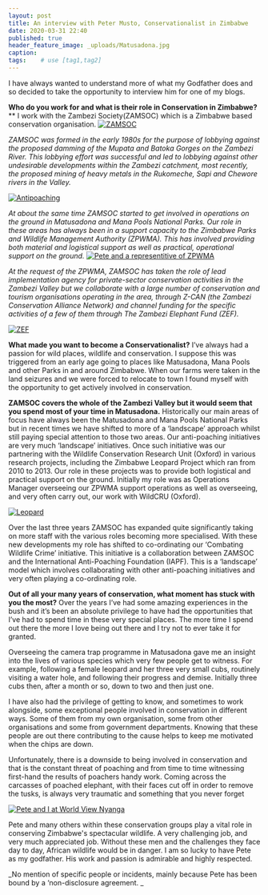 ```yaml
---
layout: post
title: An interview with Peter Musto, Conservationalist in Zimbabwe
date: 2020-03-31 22:40
published: true
header_feature_image: _uploads/Matusadona.jpg
caption:
tags:    # use [tag1,tag2]
---
```

I have always wanted to understand more of what my Godfather does and so decided to take the opportunity to interview him for one of my blogs.  

**Who do you work for and what is their role in Conservation in Zimbabwe?****
I work with the Zambezi Society(ZAMSOC) which is a Zimbabwe based conservation organisation.
[![ZAMSOC](/_uploads/zamsoc.png)](/_uploads/zamsoc.png)

_ZAMSOC was formed in the early 1980s for the purpose of lobbying against the proposed damming of the Mupata and Batoka Gorges on the Zambezi River.
This lobbying effort was successful and led to lobbying against other undesirable developments within the Zambezi catchment, most recently, the proposed mining of heavy metals in the Rukomeche, Sapi and Chewore rivers in the Valley._

[![Antipoaching](/_uploads/antipoaching.png)](/_uploads/antipoaching.png)

_At about the same time ZAMSOC started to get involved in operations on the ground in Matusadona and Mana Pools National Parks.  Our role in these areas has always been in a support capacity to the Zimbabwe Parks and Wildlife Management Authority (ZPWMA). This has involved providing both material and logistical support as well as practical, operational support on the ground._
[![Pete and a representitive of ZPWMA](/_uploads/pete-and-a-representitive-of-zpwma.png)](/_uploads/pete-and-a-representitive-of-zpwma.png)

_At the request of the ZPWMA, ZAMSOC has taken the role of lead implementation agency for private-sector conservation activities in the Zambezi Valley but we collaborate with a large number of conservation and tourism organisations operating in the area, through Z-CAN (the Zambezi Conservation Alliance Network) and channel funding for the specific activities of a few of them through The Zambezi Elephant Fund (ZEF)._

[![ZEF](/_uploads/zef.png)](/_uploads/zef.png)

**What made you want to become a Conservationalist?**
I’ve always had a passion for wild places, wildlife and conservation. I suppose this was triggered from an early age going to places like Matusadona, Mana Pools and other Parks in and around Zimbabwe. When our farms were taken in the land seizures and we were forced to relocate to town I found myself with the opportunity to get actively involved in conservation.

**ZAMSOC covers the whole of the Zambezi Valley but it would seem that you spend most of your time in Matusadona.**
Historically our main areas of focus have always been the Matusadona and Mana Pools National Parks but in recent times we have shifted to more of a ‘landscape’ approach whilst still paying special attention to those two areas. Our anti-poaching initiatives are very much ‘landscape’ initiatives. Once such initiative was our partnering with the Wildlife Conservation Research Unit (Oxford) in various research projects, including the Zimbabwe Leopard Project which ran from 2010 to 2013. Our role in these projects was to provide both logistical and practical support on the ground.  Initially my role was as Operations Manager overseeing our ZPWMA support operations as well as overseeing, and very often carry out, our work with WildCRU (Oxford).

[![Leopard](/_uploads/leopard.png)](/_uploads/leopard.png)

Over the last three years ZAMSOC has expanded quite significantly taking on more staff with the various roles becoming more specialised.  With these new developments my role has shifted to co-ordinating our ‘Combating Wildlife Crime’ initiative. This initiative is a collaboration between ZAMSOC and the International Anti-Poaching Foundation (IAPF). This is a ‘landscape’ model which involves collaborating with other anti-poaching initiatives and very often playing a co-ordinating role.

**Out of all your many years of conservation, what moment has stuck with you the most?**
Over the years I’ve had some amazing experiences in the bush and it’s been an absolute privilege to have had the opportunities that I’ve had to spend time in these very special places. The more time I spend out there the more I love being out there and I try not to ever take it for granted.

Overseeing the camera trap programme in Matusadona gave me an insight into the lives of various species which very few people get to witness. For example, following a female leopard and her three very small cubs, routinely visiting a water hole, and following their progress and demise. Initially three cubs then, after a month or so, down to two and then just one.

I have also had the privilege of getting to know, and sometimes to work alongside, some exceptional people involved in conservation in different ways. Some of them from my own organisation, some from other organisations and some from government departments. Knowing that these people are out there contributing to the cause helps to keep me motivated when the chips are down.

Unfortunately, there is a downside to being involved in conservation and that is the constant threat of poaching and from time to time witnessing first-hand the results of poachers handy work. Coming across the carcasses of poached elephant, with their faces cut off in order to remove the tusks, is always very traumatic and something that you never forget

[![Pete and I at World View Nyanga ](/_uploads/pete-and-i-at-world-view-nyanga.png)](/_uploads/pete-and-i-at-world-view-nyanga.png)

Pete and many others within these conservation groups play a vital role in conserving Zimbabwe's spectacular wildlife. A very challenging job, and very much appreciated job. Without these men and the challenges they face day to day, African wildlife would be in danger. I am so lucky to have Pete as my godfather. His work and passion is admirable and highly respected.



_No mention of specific people or incidents, mainly because Pete has been bound by a ‘non-disclosure agreement. _
